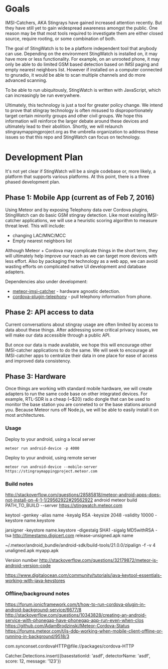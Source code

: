 # Goals
IMSI-Catchers, AKA Stingrays have gained increased attention recently.
But they have still yet to gain widespread awareness amongst the public.
One reason may be that most tools required to investigate them are either closed source, require rooting, or some combination of both.

The goal of StingWatch is to be a platform independent tool that anybody can use.
Depending on the environment StingWatch is installed on, it may have more or less functionality.
For example, on an unrooted phone, it may only be able to do limited GSM based detection based on IMSI paging and empty nearest neighbors list. However if installed on a computer connected to gnuradio, it would be able to scan multiple channels and do more advanced scanning.

To be able to run ubiquitously, StingWatch is written with JavaScript, which can increasingly be run everywhere.

Ultimately, this technology is just a tool for greater policy change.
We intend to prove that stingray technology is often misused to disproportionately target certain minority groups and other civil groups.
We hope this information will reinforce the larger debate around these devices and ultimately lead to their abolition. Shortly, we will relaunch stingraymappingproject.org as the umbrella organization to address these issues so that this repo and StingWatch can focus on technology.

# Development Plan
It's not yet clear if StingWatch will be a single codebase or, more likely, a platform that supports various platforms.
At this point, there is a three phased development plan.

## Phase 1: Mobile App (current as of Feb 7, 2016)
Using Meteor and by exposing Telephony data over Cordova plugins, StingWatch can do basic GSM stingray detection.
Like most existing IMSI-catcher applications, we will use a heuristic scoring algorithm to measure threat level.
This will include:
- changing LAC/MNC/MCC
- Empty nearest neighbors list

Although Meteor + Cordova may complicate things in the short term, they will ultimately help improve our reach as we can target more devices with less effort.
Also by packaging the technology as a web app, we can avoid wasting efforts on complicated native UI development and database adapters.

Dependencies also under development:
 - [meteor-imsi-catcher](https://github.com/marvinmarnold/meteor-imsi-catcher) - hardware agnostic detection.
 - [cordova-plugin-telephony](https://github.com/marvinmarnold/cordova-plugin-telephony) - pull telephony information from phone.

## Phase 2: API access to data
Current conversations about stingray usage are often limited by access to data about these things. After addressing some critical privacy issues, we will make our data accessible through a public API.

But once our data is made available, we hope this will encourage other IMSI-catcher applications to do the same. We will seek to encourage all IMSI-catcher apps to centralize their data in one place for ease of access and improved data consistency.

## Phase 3: Hardware
Once things are working with standard mobile hardware, we will create adapters to run the same code base on other integrated devices.
For example, RTL-SDR is a cheap (~$20) radio dongle that can be used to monitor the base station you are conneted to or the base
stations around you.
Because Meteor runs off Node.js, we will be able to easily install it on most architectures.

### Usage
Deploy to your android, using a local server
````
meteor run android-device -p 4000
````
Deploy to your android, using remote server
````
meteor run android-device --mobile-server https://stingraymappingproject.meteor.com
````

### Build notes
http://stackoverflow.com/questions/28585818/meteor-android-apps-does-not-install-on-4-1-1/29562922#29562922
android
meteor build PATH_TO_BUILD --server https://stingwatch.meteor.com

keytool -genkey -alias name -keyalg RSA -keysize 2048 -validity 10000 -keystore name.keystore

jarsigner -keystore name.keystore -digestalg SHA1 -sigalg MD5withRSA -tsa http://timestamp.digicert.com  release-unsigned.apk name

~/.meteor/android_bundle/android-sdk/build-tools/21.0.0/zipalign -f -v 4 unaligned.apk myapp.apk

Version number
http://stackoverflow.com/questions/32179872/meteor-js-android-version-code

https://www.digitalocean.com/community/tutorials/java-keytool-essentials-working-with-java-keystores

### Offline/background notes
https://forum.ionicframework.com/t/how-to-run-cordova-plugin-in-android-background-service/6677/8
http://stackoverflow.com/questions/10343828/creating-an-android-service-with-phonegap-have-phonegap-app-run-even-when-clos
https://github.com/AdamBrodzinski/Meteor-Cordova-Status
https://forums.meteor.com/t/is-ddp-working-when-mobile-client-offline-or-running-in-background/9518/3

com.synconset.cordovaHTTP@file://packages/cordova-HTTP

Catcher.Detections.insert({basestationId: 'asdf', detectorName: 'asdf', score: 12, message: '123'})
